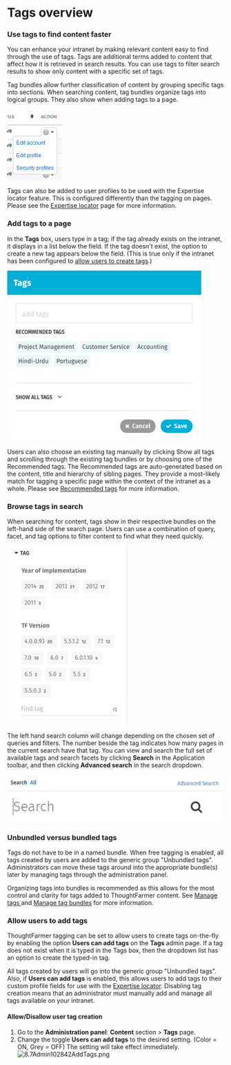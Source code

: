 # Tags overview

### Use tags to find content faster

You can enhance your intranet by making relevant content easy to find through the use of tags. Tags are additional terms added to content that affect how it is retrieved in search results. You can use tags to filter search results to show only content with a specific set of tags.  
  
Tag bundles allow further classification of content by grouping specific tags into sections. When searching content, tag bundles organize tags into logical groups. They also show when adding tags to a page.

![](../../../.gitbook/assets/1%20%2893%29.png)

Tags can also be added to user profiles to be used with the Expertise locator feature. This is configured differently than the tagging on pages. Please see the [Expertise locator](../untitled-4/) page for more information.

### Add tags to a page <a id="section1"></a>

In the **Tags** box, users type in a tag; if the tag already exists on the intranet, it displays in a list below the field. If the tag doesn't exist, the option to create a new tag appears below the field. \(This is true only if the intranet has been configured to [allow users to create tags](tags-overview.md).\)

![](../../../.gitbook/assets/2%20%2840%29.png)

Users can also choose an existing tag manually by clicking Show all tags and scrolling through the existing tag bundles or by choosing one of the Recommended tags. The Recommended tags are auto-generated based on the content, title and hierarchy of sibling pages. They provide a most-likely match for tagging a specific page within the context of the intranet as a whole. Please see [Recommended tags](recommended-tags.md) for more information.

### Browse tags in search <a id="section2"></a>

When searching for content, tags show in their respective bundles on the left-hand side of the search page. Users can use a combination of query, facet, and tag options to filter content to find what they need quickly.

![](../../../.gitbook/assets/3%20%2865%29.png)

The left hand search column will change depending on the chosen set of queries and filters. The number beside the tag indicates how many pages in the current search have that tag. You can view and search the full set of available tags and search facets by clicking **Search** in the Application toolbar, and then clicking **Advanced search** in the search dropdown.  


![](../../../.gitbook/assets/4%20%2811%29.png)

### Unbundled versus bundled tags <a id="section3"></a>

Tags do not have to be in a named bundle. When free tagging is enabled, all tags created by users are added to the generic group "Unbundled tags". Administrators can move these tags around into the appropriate bundle\(s\) later by managing tags through the administration panel.  
  
Organizing tags into bundles is recommended as this allows for the most control and clarity for tags added to ThoughtFarmer content. See [Manage tags ](manage-tags.md)and [Manage tag bundles](manage-tag-bundles.md) for more information.

### Allow users to add tags <a id="section4"></a>

ThoughtFarmer tagging can be set to allow users to create tags on-the-fly by enabling the option **Users can add tags** on the **Tags** admin page. If a tag does not exist when it is typed in the Tags box, then the dropdown list has an option to create the typed-in tag.  
  
All tags created by users will go into the generic group "Unbundled tags". Also, if **Users can add tags** is enabled, this allows users to add tags to their custom profile fields for use with the [Expertise locator](https://community.thoughtfarmer.com/content/106059/expertise-locator). Disabling tag creation means that an administrator must manually add and manage all tags available on your intranet.

#### Allow/Disallow user tag creation

1. Go to the **Administration panel**: **Content** section &gt; **Tags** page.
2. Change the toggle **Users can add tags** to the desired setting. \(Color = ON, Grey = OFF\) The setting will take effect immediately.  ![8.7Admin102842AddTags.png](https://community.thoughtfarmer.com/imagethumb/222472170000/16915/189x82/False/8.7Admin102842AddTags.png)

